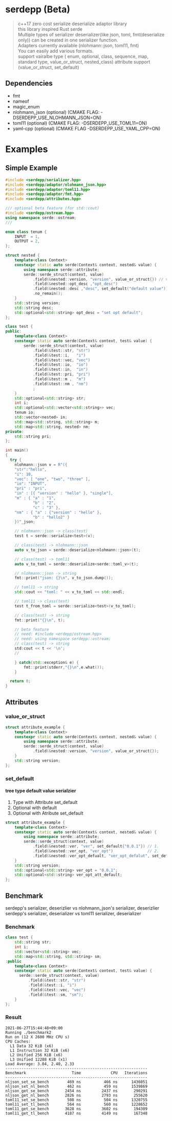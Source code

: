 # serdepp (Beta)
> c++17 zero cost serialize deserialize adaptor library  
> this library inspired Rust serde  
> Multiple types of serializer deserializer(like json, toml, fmt(deserialize only)) can be created in one serializer function.  
> Adapters currently available (nlohmann::json, toml11, fmt)  
> You can easily add various formats.  
> support vairalbe type ( enum, optional, class, sequence, map, standard type, value_or_struct, nested_class)
> attribute support (value_or_struct, set_default)

## Dependencies
- fmt
- nameof
- magic_enum
- nlohmann_json (optional) (CMAKE FLAG: -DSERDEPP_USE_NLOHMANN_JSON=ON)
- toml11 (optional) (CMAKE FLAG: -DSERDEPP_USE_TOML11=ON)
- yaml-cpp (optional) (CMAKE FLAG -DSERDEPP_USE_YAML_CPP=ON)

# Examples

## Simple Example
```cpp
#include <serdepp/serializer.hpp>
#include <serdepp/adaptor/nlohmann_json.hpp>
#include <serdepp/adaptor/toml11.hpp>
#include <serdepp/adaptor/fmt.hpp>
#include <serdepp/attributes.hpp>

/// optional beta feature (for std::cout)
#include <serdepp/ostream.hpp>
using namespace serde::ostream; 
///

enum class tenum {
    INPUT  = 1,
    OUTPUT = 2,
};

struct nested {
    template<class Context>
    constexpr static auto serde(Context& context, nested& value) {
        using namespace serde::attribute;
        serde::serde_struct(context, value)
            .field(&nested::version, "version", value_or_struct{}) // value_or_struct attribute
            .field(&nested::opt_desc ,"opt_desc")
            .field(&nested::desc ,"desc", set_default("default value")) // serialize step set default value
            .no_remain();
    }
    std::string version;
    std::string desc;
    std::optional<std::string> opt_desc = "set opt default";
};

class test {
public:
    template<class Context>
    constexpr static auto serde(Context& context, test& value) {
        serde::serde_struct(context, value)
            .field(&test::str, "str")
            .field(&test::i,   "i")
            .field(&test::vec, "vec")
            .field(&test::io,  "io")
            .field(&test::in,  "in")
            .field(&test::pri, "pri")
            .field(&test::m ,  "m")
            .field(&test::nm , "nm")
            ;
    }
    std::optional<std::string> str;
    int i;
    std::optional<std::vector<std::string>> vec;
    tenum io;
    std::vector<nested> in;
    std::map<std::string, std::string> m;
    std::map<std::string, nested> nm;
private:
    std::string pri;
};

int main()
{
  try {
    nlohmann::json v = R"({
    "str":"hello",
    "i": 10,
    "vec": [ "one", "two", "three" ],
    "io": "INPUT",
    "pri" : "pri",
    "in" : [{ "version" : "hello" }, "single"],
    "m" : { "a" : "1",
            "b" : "2",
            "c" : "3" },
    "nm" : { "a" : {"version" : "hello" },
            "b" : "hello2" }
    })"_json;

    // nlohmann::json -> class(test)
    test t = serde::serialize<test>(v);

    // class(test) -> nlohmann::json 
    auto v_to_json = serde::deserialize<nlohmann::json>(t);

    // class(test) -> toml11 
    auto v_to_toml = serde::deserialize<serde::toml_v>(t);

    // nlohmann::json -> string
    fmt::print("json: {}\n", v_to_json.dump());

    // toml11 -> string
    std::cout << "toml: " << v_to_toml << std::endl;

    // toml11 -> class(test)
    test t_from_toml = serde::serialize<test>(v_to_toml);

    // class(test) -> string
    fmt::print("{}\n", t);

    // beta feature
    // need: #include <erdepp/ostream.hpp>
    // need: using namespace serdepp::ostream;
    // class(test) -> string
    std:cout << t << '\n';
    //

    } catch(std::exception& e) {
        fmt::print(stderr,"{}\n",e.what());
    }

  return 0;
}
```
## Attributes
### value_or_struct
```cpp
struct attribute_example {
    template<class Context>
    constexpr static auto serde(Context& context, nested& value) {
        using namespace serde::attribute;
        serde::serde_struct(context, value)
            .field(&nested::version, "version", value_or_struct{});
    }
    std::string version;
};

```

### set_default
#### tree type default value serialzier
1. Type with Attribute set_default
2. Optional<Type> with default
3. Optional<Type> with Atribute set_default

```cpp
struct attribute_example {
    template<class Context>
    constexpr static auto serde(Context& context, nested& value) {
        using namespace serde::attribute;
        serde::serde_struct(context, value)
            .field(&nested::ver, "ver", set_default{"0.0.1"}) // 1.
            .field(&nested::ver_opt, "ver_opt")               // 2.
            .field(&nested::ver_opt_defualt, "ver_opt_defalut", set_default{"0.0.1"}); // 3.
    }
    std::string version;
    std::optional<std::string> ver_opt = "0.0.1";
    std::optional<std::string> ver_opt_att_default;
};
```

## Benchmark
serdepp's serializer, deserizlier  vs nlohmann_json's serializer, deserizlier  
serdepp's serializer, deserializer vs toml11 serializer, deserializer  
### Benchmark 
```cpp
class test {
    std::string str;
    int i;
    std::vector<std::string> vec;
    std::map<std::string, std::string> sm;
:public
    template<class Context>
    constexpr static auto serde(Context& context, test& value) {
      serde::serde_struct(context, value)
          .field(&test::str, "str")
          .field(&test::i, "i")
          .field(&test::vec, "vec")
          .field(&test::sm, "sm");
    }
};
```
### Result
```console
2021-06-27T15:44:48+09:00
Running ./benchmark2
Run on (12 X 2600 MHz CPU s)
CPU Caches:
  L1 Data 32 KiB (x6)
  L1 Instruction 32 KiB (x6)
  L2 Unified 256 KiB (x6)
  L3 Unified 12288 KiB (x1)
Load Average: 3.04, 2.40, 2.33
--------------------------------------------------------------
Benchmark                    Time             CPU   Iterations
--------------------------------------------------------------
nljson_set_se_bench        469 ns          466 ns      1436051
nljson_set_nl_bench        462 ns          459 ns      1539869
nljson_get_se_bench       2454 ns         2437 ns       290291
nljson_get_nl_bench       2826 ns         2793 ns       255620
toml11_set_se_bench        508 ns          504 ns      1320755
toml11_set_tl_bench        564 ns          560 ns      1228652
toml11_get_se_bench       3628 ns         3602 ns       194309
toml11_get_tl_bench       4187 ns         4149 ns       167348
```


